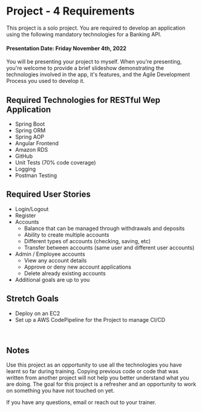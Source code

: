 # Project - 4 Requirements

This project is a solo project. You are required to develop an application using the following mandatory technologies for a Banking API.

#### Presentation Date: Friday November 4th, 2022
You will be presenting your project to myself.
When you're presenting, you're welcome to provide a brief slideshow demonstrating the technologies involved in the app, it's features, and the Agile Development Process you used to develop it.

## Required Technologies for RESTful Wep Application
- Spring Boot
- Spring ORM
- Spring AOP
- Angular Frontend
- Amazon RDS
- GitHub 
- Unit Tests (70% code coverage)
- Logging
- Postman Testing 

## Required User Stories
- Login/Logout
- Register
- Accounts
  - Balance that can be managed through withdrawals and deposits
  - Ability to create multiple accounts
  - Different types of accounts (checking, saving, etc)
  - Transfer between accounts (same user and different user accounts)
- Admin / Employee accounts
  - View any account details
  - Approve or deny new account applications
  - Delete already existing accounts
- Additional goals are up to you

## Stretch Goals
- Deploy on an EC2
- Set up a AWS CodePipeline for the Project to manage CI/CD

<br>

## Notes

Use this project as an opportunity to use all the technologies you have learnt so far during training. Copying previous code or code that was written from another project will not help you better understand what you are doing. The goal for this project is a refresher and an opportunity to work on something you have not touched on yet.

If you have any questions, email or reach out to your trainer.

